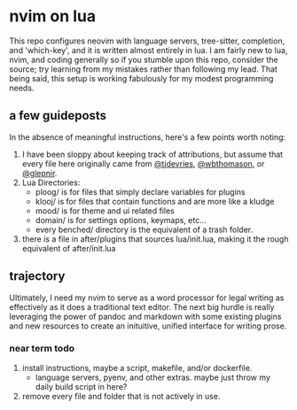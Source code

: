 # nvim on lua  

This repo configures neovim with language servers, tree-sitter, completion, and 'which-key', and it is written almost entirely in lua. I am fairly new to lua, nvim, and coding generally so if you stumble upon this repo, consider the source; try learning from my mistakes rather than following my lead. That being said, this setup is working fabulously for my modest programming needs.

## a few guideposts  

In the absence of meaningful instructions, here's a few points worth noting:  
1. I have been sloppy about keeping track of attributions, but assume that every file here originally came from [@tjdevries](github.com/tjdevries), [@wbthomason](github.com/wbthomason), or [@glepnir](github.com/glepnir).  
2. Lua Directories:  
    - ploog/ is for files that simply declare variables for plugins
    - klooj/ is for files that contain functions and are more like a kludge
    - mood/ is for theme and ui related files
    - domain/ is for settings options, keymaps, etc...  
    - every benched/ directory is the equivalent of a trash folder.  
3. there is a file in after/plugins that sources lua/init.lua, making it the rough equivalent of after/init.lua

## trajectory  

Ultimately, I need my nvim to serve as a word processor for legal writing as effectively as it does a traditional text editor. The next big hurdle is really leveraging the power of pandoc and markdown with some existing plugins and new resources to create an inituitive, unified interface for writing prose.  

### near term todo  

1. install instructions, maybe a script, makefile, and/or dockerfile.  
    - language servers, pyenv, and other extras. maybe just throw my daily build script in here?  
2. remove every file and folder that is not actively in use.
